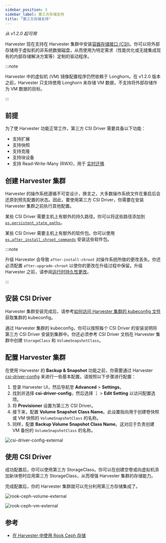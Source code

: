 ```yaml
---
sidebar_position: 3
sidebar_label: 第三方存储支持
title: "第三方存储支持"
---
```


_从 v1.2.0 起可用_

Harvester 现在支持在 Harvester 集群中安装[容器存储接口 (CSI)](https://kubernetes-csi.github.io/docs/introduction.html)。你可以将外部存储用于虚拟机的非系统数据磁盘，从而使用为特定需求（性能优化或无缝集成现有的内部存储解决方案等）定制的驱动程序。

:::note

Harvester 中的虚拟机 (VM) 镜像配置程序仍然依赖于 Longhorn。在 v1.2.0 版本之前，Harvester 只支持使用 Longhorn 来存储 VM 数据，不支持将外部存储作为 VM 数据的目标。

:::

## 前提

为了使 Harvester 功能正常工作，第三方 CSI Driver 需要具备以下功能：
- 支持扩展
- 支持快照
- 支持克隆
- 支持块设备
- 支持 Read-Write-Many (RWX)，用于 [实时迁移](../vm/live-migration.md)

## 创建 Harvester 集群

Harvester 的操作系统遵循不可变设计，换言之，大多数操作系统文件在重启后会还原到预先配置的状态。因此，要使用第三方 CSI Driver，你需要在安装 Harvester 集群之前执行其他配置。

某些 CSI Driver 需要主机上有额外的持久路径。你可以将这些路径添加到 [`os.persistent_state_paths`](../install/harvester-configuration.md#ospersistent_state_paths)。

某些 CSI Driver 需要主机上有额外的软件包。你可以使用 [`os.after_install_chroot_commands`](../install/harvester-configuration.md#osafter_install_chroot_commands) 安装这些软件包。

:::note

升级 Harvester 会导致 `after-install-chroot` 对操作系统所做的更改丢失。你还必须配置 `after-upgrade-chroot` 以使你的更改在升级过程中保留。升级 Harvester 之前，请参阅[运行时持久性更改](https://rancher.github.io/elemental-toolkit/docs/customizing/runtime_persistent_changes/)。

:::

## 安装 CSI Driver

Harvester 集群安装完成后，请参考[如何访问 Harvester 集群的 kubeconfig 文件](../faq.md#如何访问-harvester-集群的-kubeconfig-文件)获取集群的 kubeconfig。

通过 Harvester 集群的 kubeconfig，你可以按照每个 CSI Driver 的安装说明将第三方 CSI Driver 安装到集群中。你还必须参考 CSI Driver 文档在 Harvester 集群中创建 `StorageClass` 和 `VolumeSnapshotClass`。

## 配置 Harvester 集群

在使用 Harvester 的 **Backup & Snapshot** 功能之前，你需要通过 Harvester [csi-driver-config](../advanced/settings.md#csi-driver-config) 来进行一些基本配置。请按照以下步骤进行配置：

1. 登录 Harvester UI，然后导航至 **Advanced** > **Settings**。
1. 找到并选择 **csi-driver-config**，然后选择 **⋮** > **Edit Setting** 以访问配置选项。
1. 将 **Provisioner** 设置为第三方 CSI Driver。
1. 接下来，配置 **Volume Snapshot Class Name**。此设置指向用于创建卷快照或 VM 快照的 `VolumeSnapshotClass` 的名称。
1. 同样，配置 **Backup Volume Snapshot Class Name**。这对应于负责创建 VM 备份的 `VolumeSnapshotClass` 的名称。

![csi-driver-config-external](/img/v1.2/advanced/csi-driver-config-external.png)

## 使用 CSI Driver

成功配置后，你可以使用第三方 StorageClass。你可以在创建空卷或向虚拟机添加新块卷时应用第三方 StorageClass，从而增强 Harvester 集群的存储能力。

完成配置后，你的 Harvester 集群就可以充分利用第三方存储集成了。

![rook-ceph-volume-external](/img/v1.2/advanced/rook-ceph-volume-external.png)

![rook-ceph-vm-external](/img/v1.2/advanced/rook-ceph-vm-external.png)

## 参考

- [在 Harvester 中使用 Rook Ceph 存储](https://harvesterhci.io/kb/using_rook_ceph_storage)